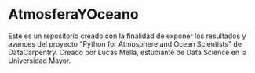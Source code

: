 # AtmosferaYOceano
Este es un repositorio creado con la finalidad de exponer los resultados y avances del proyecto "Python for Atmosphere and Ocean Scientists" de DataCarpentry. Creado por Lucas Mella, estudiante de Data Science en la Universidad Mayor.
